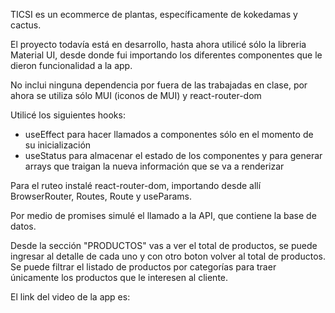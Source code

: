 TICSI es un ecommerce de plantas, específicamente de kokedamas y cactus. 

El proyecto todavía está en desarrollo, hasta ahora utilicé sólo la libreria Material UI, desde donde fui importando los diferentes componentes que le dieron funcionalidad a la app.

No inclui ninguna dependencia por fuera de las trabajadas en clase, por ahora se utiliza sólo MUI (iconos de MUI) y react-router-dom

Utilicé los siguientes hooks: 
- useEffect para hacer llamados a componentes sólo en el momento de su inicialización
- useStatus para almacenar el estado de los componentes y para generar arrays que traigan la nueva información que se va a renderizar

Para el ruteo instalé react-router-dom, importando desde allí BrowserRouter, Routes, Route y useParams.

Por medio de promises simulé el llamado a la API, que contiene la base de datos.

Desde la sección "PRODUCTOS" vas a ver el total de productos, se puede ingresar al detalle de cada uno y con otro boton volver al total de productos. 
Se puede filtrar el listado de productos por categorías para traer únicamente los productos que le interesen al cliente.


El link del video de la app es: